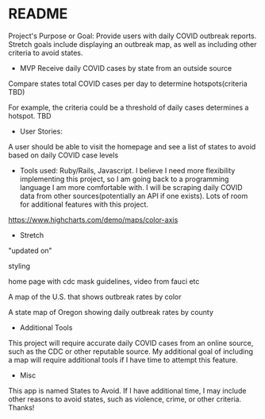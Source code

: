 # README

Project's Purpose or Goal: Provide users with daily COVID outbreak reports. Stretch goals include displaying an outbreak map, as well as including other criteria to avoid states.

* MVP 
Receive daily COVID cases by state from an outside source

Compare states total COVID cases per day to determine hotspots(criteria TBD)

For example, the criteria could be a threshold of daily cases determines a hotspot. TBD

* User Stories:

A user should be able to visit the homepage and see a list of states to avoid based on daily COVID case levels

* Tools used:
Ruby/Rails, Javascript. I believe I need more flexibility implementing this project, so I am going back to a programming language I am more comfortable with. I will be scraping daily COVID data from other sources(potentially an API if one exists). Lots of room for additional features with this project.

https://www.highcharts.com/demo/maps/color-axis

* Stretch

"updated on"

styling

home page with cdc mask guidelines, video from fauci etc

A map of the U.S. that shows outbreak rates by color

A state map of Oregon showing daily outbreak rates by county

* Additional Tools 

This project will require accurate daily COVID cases from an online source, such as the CDC or other reputable source. My additional goal of including a map will require additional tools if I have time to attempt this feature.

* Misc

This app is named States to Avoid. If I have additional time, I may include other reasons to avoid states, such as violence, crime, or other criteria. Thanks! 